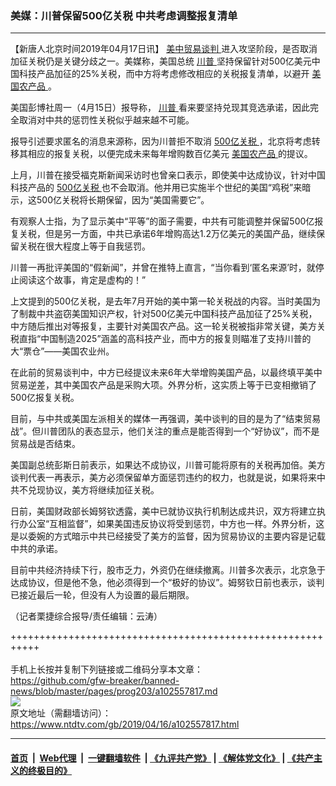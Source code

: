 ### 美媒：川普保留500亿关税 中共考虑调整报复清单
------------------------

<div class="post_content" itemprop="articleBody">
 <p>
  【新唐人北京时间2019年04月17日讯】
  <a href="https://www.ntdtv.com/gb/34765.htm">
   美中贸易谈判
  </a>
  进入攻坚阶段，是否取消加征关税仍是关键分歧之一。美媒称，美国总统
  <a href="https://www.ntdtv.com/gb/川普.htm">
   川普
  </a>
  坚持保留针对500亿美元中国科技产品加征的25%关税，而中方将考虑修改相应的关税报复清单，以避开
  <a href="https://www.ntdtv.com/gb/美国农产品.htm">
   美国农产品
  </a>
  。
 </p>
 <p>
  美国彭博社周一（4月15日）报导称，
  <a href="https://www.ntdtv.com/gb/川普.htm">
   川普
  </a>
  看来要坚持兑现其竞选承诺，因此完全取消对中共的惩罚性关税似乎越来越不可能。
 </p>
 <p>
  报导引述要求匿名的消息来源称，因为川普拒不取消
  <a href="https://www.ntdtv.com/gb/500亿关税.htm">
   500亿关税
  </a>
  ，北京将考虑转移其相应的报复关税，以便完成未来每年增购数百亿美元
  <a href="https://www.ntdtv.com/gb/美国农产品.htm">
   美国农产品
  </a>
  的提议。
 </p>
 <p>
  上月，川普在接受福克斯新闻采访时也曾亲口表示，即使美中达成协议，针对中国科技产品的
  <a href="https://www.ntdtv.com/gb/500亿关税.htm">
   500亿关税
  </a>
  也不会取消。他并用已实施半个世纪的美国“鸡税”来暗示，这500亿关税将长期保留，因为“美国需要它”。
 </p>
 <p>
  有观察人士指，为了显示美中“平等”的面子需要，中共有可能调整并保留500亿报复关税，但是另一方面，中共已承诺6年增购高达1.2万亿美元的美国产品，继续保留关税在很大程度上等于自我惩罚。
 </p>
 <p>
  川普一再批评美国的“假新闻”，并曾在推特上直言，“当你看到‘匿名来源’时，就停止阅读这个故事，肯定是虚构的！”
 </p>
 <p>
  上文提到的500亿关税，是去年7月开始的美中第一轮关税战的内容。当时美国为了制裁中共盗窃美国知识产权，针对500亿美元中国科技产品加征了25%关税，中方随后推出对等报复，主要针对美国农产品。这一轮关税被指非常关键，美方关税直指“中国制造2025”涵盖的高科技产业，而中方的报复则瞄准了支持川普的大“票仓”——美国农业州。
 </p>
 <p>
  在此前的贸易谈判中，中方已经提议未来6年大举增购美国产品，以最终填平美中贸易逆差，其中美国农产品是采购大项。外界分析，这实质上等于已变相撤销了500亿报复关税。
 </p>
 <p>
  目前，与中共或美国左派相关的媒体一再强调，美中谈判的目的是为了“结束贸易战”。但川普团队的表态显示，他们关注的重点是能否得到一个“好协议”，而不是贸易战是否结束。
 </p>
 <p>
  美国副总统彭斯日前表示，如果达不成协议，川普可能将原有的关税再加倍。美方谈判代表一再表示，美方必须保留单方面惩罚违约的权力，也就是说，如果将来中共不兑现协议，美方将继续加征关税。
 </p>
 <p>
  日前，美国财政部长姆努钦透露，美中已就协议执行机制达成共识，双方将建立执行办公室“互相监督”，如果美国违反协议将受到惩罚，中方也一样。外界分析，这是以委婉的方式暗示中共已经接受了美方的监督，因为贸易协议的主要内容是记载中共的承诺。
 </p>
 <p>
  目前中共经济持续下行，股市乏力，外资仍在继续撤离。川普多次表示，北京急于达成协议，但是他不急，他必须得到一个“极好的协议”。姆努钦日前也表示，谈判已接近最后一轮，但没有人为设置的最后期限。
 </p>
 <p>
  （记者栗捷综合报导/责任编辑：云涛）
 </p>
 <div class="single_ad">
 </div>
</div>

+++++++++++++++++++++++++++++++++++++++++++++++++++++++++++<br/><br/>
手机上长按并复制下列链接或二维码分享本文章：<br/>
https://github.com/gfw-breaker/banned-news/blob/master/pages/prog203/a102557817.md <br/>
<a href='https://github.com/gfw-breaker/banned-news/blob/master/pages/prog203/a102557817.md'><img src='https://github.com/gfw-breaker/banned-news/blob/master/pages/prog203/a102557817.md.png'/></a> <br/>
原文地址（需翻墙访问）：https://www.ntdtv.com/gb/2019/04/16/a102557817.html


------------------------
#### [首页](https://github.com/gfw-breaker/banned-news/blob/master/README.md) &nbsp;|&nbsp; [Web代理](https://github.com/labour-camp/helloworld) &nbsp;|&nbsp; [一键翻墙软件](https://github.com/gfw-breaker/nogfw/blob/master/README.md) &nbsp;| [《九评共产党》](https://github.com/gfw-breaker/9ping.md/blob/master/README.md#九评之一评共产党是什么) | [《解体党文化》](https://github.com/gfw-breaker/jtdwh.md/blob/master/README.md) | [《共产主义的终极目的》](https://github.com/gfw-breaker/gczydzjmd.md/blob/master/README.md)

